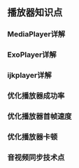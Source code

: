 ## 播放器知识点

### MediaPlayer详解

### ExoPlayer详解

### ijkplayer详解

### 优化播放器成功率

### 优化播放器首帧速度

### 优化播放器卡顿

### 音视频同步技术点